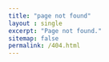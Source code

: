 ```yaml
---
title: "page not found"
layout : single 
excerpt: "Page not found."
sitemap: false
permalink: /404.html
---
```

